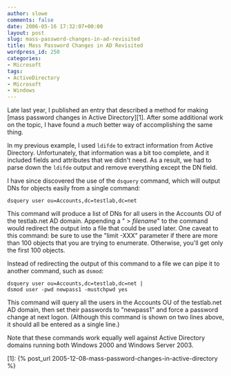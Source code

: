 ```yaml
---
author: slowe
comments: false
date: 2006-05-16 17:32:07+00:00
layout: post
slug: mass-password-changes-in-ad-revisited
title: Mass Password Changes in AD Revisited
wordpress_id: 250
categories:
- Microsoft
tags:
- ActiveDirectory
- Microsoft
- Windows
---
```


Late last year, I published an entry that described a method for making [mass password changes in Active Directory][1]. After some additional work on the topic, I have found a _much_ better way of accomplishing the same thing.

In my previous example, I used `ldifde` to extract information from Active Directory. Unfortunately, that information was a bit too complete, and it included fields and attributes that we didn't need. As a result, we had to parse down the `ldifde` output and remove everything except the DN field.

I have since discovered the use of the `dsquery` command, which will output DNs for objects easily from a single command:

    dsquery user ou=Accounts,dc=testlab,dc=net

This command will produce a list of DNs for all users in the Accounts OU of the testlab.net AD domain. Appending a " > _filename_" to the command would redirect the output into a file that could be used later. One caveat to this command: be sure to use the "limit -XXX" parameter if there are more than 100 objects that you are trying to enumerate. Otherwise, you'll get only the first 100 objects.

Instead of redirecting the output of this command to a file we can pipe it to another command, such as `dsmod`:

    dsquery user ou=Accounts,dc=testlab,dc=net |
    dsmod user -pwd newpass1 -mustchpwd yes

This command will query all the users in the Accounts OU of the testlab.net AD domain, then set their passwords to "newpass1" and force a password change at next logon. (Although this command is shown on two lines above, it should all be entered as a single line.)

Note that these commands work equally well against Active Directory domains running both Windows 2000 and Windows Server 2003.

[1]: {% post_url 2005-12-08-mass-password-changes-in-active-directory %}
